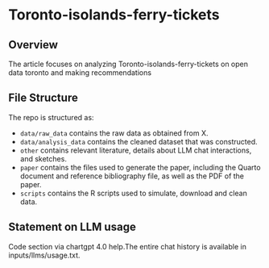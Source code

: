 # Toronto-isolands-ferry-tickets

## Overview

The article focuses on analyzing Toronto-isolands-ferry-tickets on open data toronto and making recommendations


## File Structure

The repo is structured as:

-   `data/raw_data` contains the raw data as obtained from X.
-   `data/analysis_data` contains the cleaned dataset that was constructed.
-   `other` contains relevant literature, details about LLM chat interactions, and sketches.
-   `paper` contains the files used to generate the paper, including the Quarto document and reference bibliography file, as well as the PDF of the paper. 
-   `scripts` contains the R scripts used to simulate, download and clean data.


## Statement on LLM usage

Code section via chartgpt 4.0 help.The entire chat history is available in inputs/llms/usage.txt.
